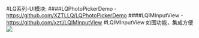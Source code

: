 #LQ系列-UI模块:
####LQPhotoPickerDemo - https://github.com/XZTLLQ/LQPhotoPickerDemo
####LQIMInputView - https://github.com/xztl/LQIMInputView
#LQIMInputView
  如图功能，集成方便
![](https://github.com/xztl/LQIMInputView/blob/master/IMG_1756.PNG)

